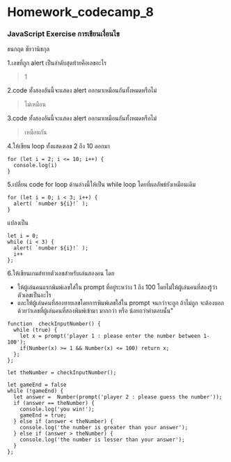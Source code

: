 # Homework_codecamp_8
### JavaScript Exercise การเขียนเงื่อนไข
ธนกฤต ชัยวานิชกุล

1.เลขที่ถูก alert เป็นลำดับสุดท้ายคือเลขอะไร
> 1

2.code ทั้งสองอันนี้จะแสดง alert ออกมาเหมือนกันทั้งหมดหรือไม่
> ไม่เหมือน

3.code ทั้งสองอันนี้จะแสดง alert ออกมาเหมือนกันทั้งหมดหรือไม่
> เหมือนกัน

4.ให้เขียน loop ทั้งแสดงเลข 2 ถึง 10 ออกมา
``` 
for (let i = 2; i <= 10; i++) {
  console.log(i)
}
```

5.เปลี่ยน code for loop ด้านล่างนี้ให้เป็น while loop โดยที่ผลลัพธ์ยังเหมือนเดิม
```
for (let i = 0; i < 3; i++) {
  alert( `number ${i}!` );
}
```
แปลงเป็น
```
let i = 0;
while (i < 3) {
  alert( `number ${i}!` );
  i++
};
```

6.ให้เขียนเกมส์ทายตัวเลขสำหรับเล่นสองคน โดย
- ให้ผู้เล่นคนแรกพิมพ์เลขใส่ใน prompt ที่อยู่ระหว่าง 1 ถึง 100 โดยไม่ให้ผู้เล่นคนที่สองรู้ว่าตัวเลขเป็นอะไร
- และให้ผู้เล่นคนที่สองทายเลขโดยการพิมพ์เลขใส่ใน prompt จนกว่าจะถูก ถ้าไม่ถูก จะต้องบอกด้วยว่าเลขที่ผู้เล่นคนที่สองพิมพ์เข้ามา มากกว่า หรือ น้อยกว่าคำตอบนั้น"
```
function  checkInputNumber() {
  while (true) {
    let x = prompt('player 1 : please enter the number between 1-100');
    if(Number(x) >= 1 && Number(x) <= 100) return x;
  };
};

let theNumber = checkInputNumber();

let gameEnd = false
while (!gameEnd) {
  let answer =  Number(prompt('player 2 : please guess the number'));
  if (answer == theNumber) {
    console.log('you win!');
    gameEnd = true;
  } else if (answer < theNumber) {
    console.log('the number is greater than your answer');
  } else if (answer > theNumber) {
    console.log('the number is lesser than your answer');
  } 
};

```





